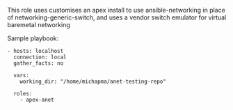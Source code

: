 This role uses customises an apex install to use ansible-networking in place
of networking-generic-switch, and uses a vendor switch emulator for virtual
baremetal networking

Sample playbook:
```
- hosts: localhost
  connection: local
  gather_facts: no

  vars:
    working_dir: "/home/michapma/anet-testing-repo"

  roles:
    - apex-anet
```

